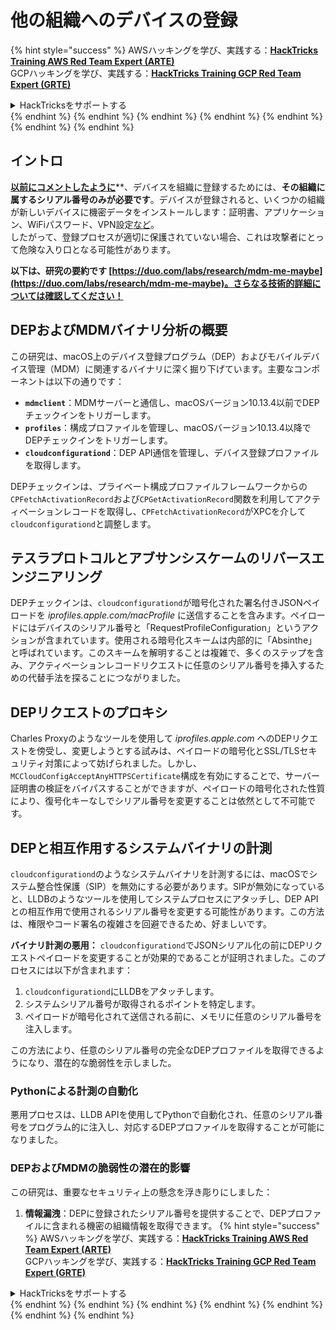 # 他の組織へのデバイスの登録

{% hint style="success" %}
AWSハッキングを学び、実践する：<img src="/.gitbook/assets/arte.png" alt="" data-size="line">[**HackTricks Training AWS Red Team Expert (ARTE)**](https://training.hacktricks.xyz/courses/arte)<img src="/.gitbook/assets/arte.png" alt="" data-size="line">\
GCPハッキングを学び、実践する：<img src="/.gitbook/assets/grte.png" alt="" data-size="line">[**HackTricks Training GCP Red Team Expert (GRTE)**<img src="/.gitbook/assets/grte.png" alt="" data-size="line">](https://training.hacktricks.xyz/courses/grte)

<details>

<summary>HackTricksをサポートする</summary>

* [**サブスクリプションプラン**](https://github.com/sponsors/carlospolop)を確認してください！
* **💬 [**Discordグループ**](https://discord.gg/hRep4RUj7f)または[**Telegramグループ**](https://t.me/peass)に参加するか、**Twitter** 🐦 [**@hacktricks\_live**](https://twitter.com/hacktricks\_live)**をフォローしてください。**
* **[**HackTricks**](https://github.com/carlospolop/hacktricks)および[**HackTricks Cloud**](https://github.com/carlospolop/hacktricks-cloud)のGitHubリポジトリにPRを提出してハッキングトリックを共有してください。**

</details>
{% endhint %}
{% endhint %}
{% endhint %}
{% endhint %}
{% endhint %}
{% endhint %}
{% endhint %}

## イントロ

[**以前にコメントしたように**](./#what-is-mdm-mobile-device-management)**、デバイスを組織に登録するためには、**その組織に属するシリアル番号のみが必要です**。デバイスが登録されると、いくつかの組織が新しいデバイスに機密データをインストールします：証明書、アプリケーション、WiFiパスワード、VPN設定[など](https://developer.apple.com/enterprise/documentation/Configuration-Profile-Reference.pdf)。\
したがって、登録プロセスが適切に保護されていない場合、これは攻撃者にとって危険な入り口となる可能性があります。

**以下は、研究の要約です [https://duo.com/labs/research/mdm-me-maybe](https://duo.com/labs/research/mdm-me-maybe)。さらなる技術的詳細については確認してください！**

## DEPおよびMDMバイナリ分析の概要

この研究は、macOS上のデバイス登録プログラム（DEP）およびモバイルデバイス管理（MDM）に関連するバイナリに深く掘り下げています。主要なコンポーネントは以下の通りです：

- **`mdmclient`**：MDMサーバーと通信し、macOSバージョン10.13.4以前でDEPチェックインをトリガーします。
- **`profiles`**：構成プロファイルを管理し、macOSバージョン10.13.4以降でDEPチェックインをトリガーします。
- **`cloudconfigurationd`**：DEP API通信を管理し、デバイス登録プロファイルを取得します。

DEPチェックインは、プライベート構成プロファイルフレームワークからの`CPFetchActivationRecord`および`CPGetActivationRecord`関数を利用してアクティベーションレコードを取得し、`CPFetchActivationRecord`がXPCを介して`cloudconfigurationd`と調整します。

## テスラプロトコルとアブサンシスケームのリバースエンジニアリング

DEPチェックインは、`cloudconfigurationd`が暗号化された署名付きJSONペイロードを _iprofiles.apple.com/macProfile_ に送信することを含みます。ペイロードにはデバイスのシリアル番号と「RequestProfileConfiguration」というアクションが含まれています。使用される暗号化スキームは内部的に「Absinthe」と呼ばれています。このスキームを解明することは複雑で、多くのステップを含み、アクティベーションレコードリクエストに任意のシリアル番号を挿入するための代替手法を探ることにつながりました。

## DEPリクエストのプロキシ

Charles Proxyのようなツールを使用して _iprofiles.apple.com_ へのDEPリクエストを傍受し、変更しようとする試みは、ペイロードの暗号化とSSL/TLSセキュリティ対策によって妨げられました。しかし、`MCCloudConfigAcceptAnyHTTPSCertificate`構成を有効にすることで、サーバー証明書の検証をバイパスすることができますが、ペイロードの暗号化された性質により、復号化キーなしでシリアル番号を変更することは依然として不可能です。

## DEPと相互作用するシステムバイナリの計測

`cloudconfigurationd`のようなシステムバイナリを計測するには、macOSでシステム整合性保護（SIP）を無効にする必要があります。SIPが無効になっていると、LLDBのようなツールを使用してシステムプロセスにアタッチし、DEP APIとの相互作用で使用されるシリアル番号を変更する可能性があります。この方法は、権限やコード署名の複雑さを回避できるため、好ましいです。

**バイナリ計測の悪用：**
`cloudconfigurationd`でJSONシリアル化の前にDEPリクエストペイロードを変更することが効果的であることが証明されました。このプロセスには以下が含まれます：

1. `cloudconfigurationd`にLLDBをアタッチします。
2. システムシリアル番号が取得されるポイントを特定します。
3. ペイロードが暗号化されて送信される前に、メモリに任意のシリアル番号を注入します。

この方法により、任意のシリアル番号の完全なDEPプロファイルを取得できるようになり、潜在的な脆弱性を示しました。

### Pythonによる計測の自動化

悪用プロセスは、LLDB APIを使用してPythonで自動化され、任意のシリアル番号をプログラム的に注入し、対応するDEPプロファイルを取得することが可能になりました。

### DEPおよびMDMの脆弱性の潜在的影響

この研究は、重要なセキュリティ上の懸念を浮き彫りにしました：

1. **情報漏洩**：DEPに登録されたシリアル番号を提供することで、DEPプロファイルに含まれる機密の組織情報を取得できます。
{% hint style="success" %}
AWSハッキングを学び、実践する：<img src="/.gitbook/assets/arte.png" alt="" data-size="line">[**HackTricks Training AWS Red Team Expert (ARTE)**](https://training.hacktricks.xyz/courses/arte)<img src="/.gitbook/assets/arte.png" alt="" data-size="line">\
GCPハッキングを学び、実践する：<img src="/.gitbook/assets/grte.png" alt="" data-size="line">[**HackTricks Training GCP Red Team Expert (GRTE)**<img src="/.gitbook/assets/grte.png" alt="" data-size="line">](https://training.hacktricks.xyz/courses/grte)

<details>

<summary>HackTricksをサポートする</summary>

* [**サブスクリプションプラン**](https://github.com/sponsors/carlospolop)を確認してください！
* **💬 [**Discordグループ**](https://discord.gg/hRep4RUj7f)または[**Telegramグループ**](https://t.me/peass)に参加するか、**Twitter** 🐦 [**@hacktricks\_live**](https://twitter.com/hacktricks\_live)**をフォローしてください。**
* **[**HackTricks**](https://github.com/carlospolop/hacktricks)および[**HackTricks Cloud**](https://github.com/carlospolop/hacktricks-cloud)のGitHubリポジトリにPRを提出してハッキングトリックを共有してください。**

</details>
{% endhint %}
</details>
{% endhint %}
</details>
{% endhint %}
</details>
{% endhint %}
</details>
{% endhint %}
</details>
{% endhint %}
</details>
{% endhint %}
